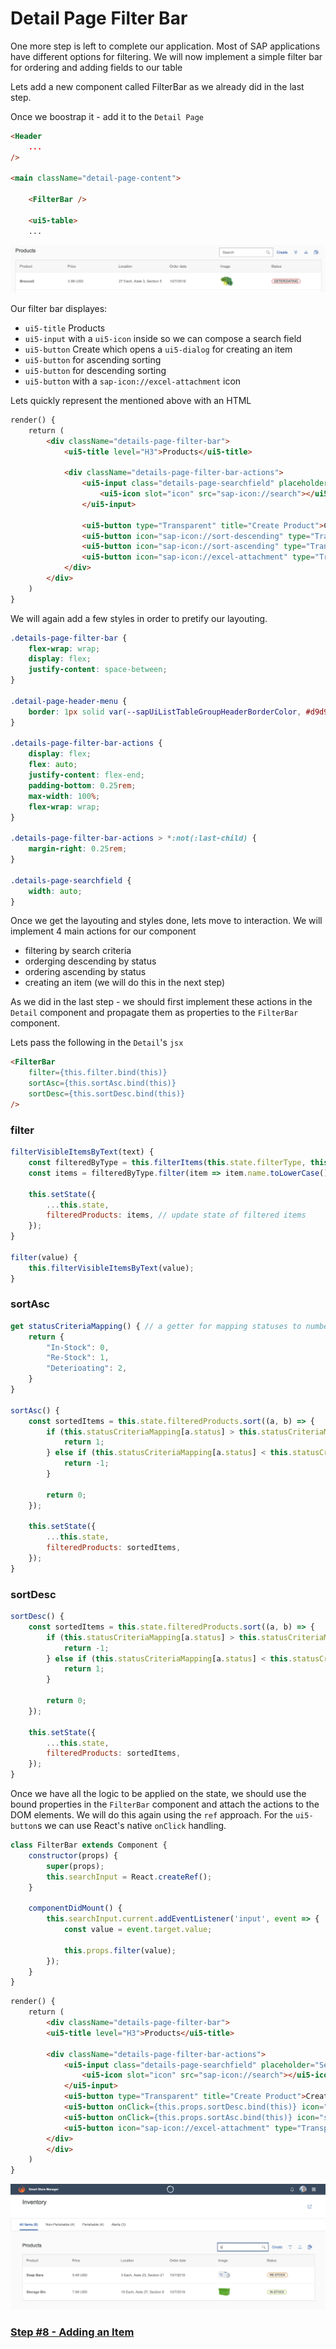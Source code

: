 # Detail Page Filter Bar

One more step is left to complete our application.
Most of SAP applications have different options for filtering.
We will now implement a simple filter bar for ordering and adding fields to our table

Lets add a new component called FilterBar as we already did in the last step.

Once we boostrap it - add it to the `Detail Page`

```html
<Header 
	...
/>

<main className="detail-page-content">

	<FilterBar />

	<ui5-table>
	...
```

![Details Filter Bar](./images/filterbar.png?raw=true "Details Filter Bar")

Our filter bar displayes:
 - `ui5-title` Products
 - `ui5-input` with a `ui5-icon` inside so we can compose a search field
 - `ui5-button` Create which opens a `ui5-dialog` for creating an item
 - `ui5-button` for ascending sorting
 - `ui5-button` for descending sorting
 - `ui5-button` with a `sap-icon://excel-attachment` icon


Lets quickly represent the mentioned above with an HTML

```html
render() {
	return (
		<div className="details-page-filter-bar">
			<ui5-title level="H3">Products</ui5-title>

			<div className="details-page-filter-bar-actions">
				<ui5-input class="details-page-searchfield" placeholder="Search">
					<ui5-icon slot="icon" src="sap-icon://search"></ui5-icon>
				</ui5-input>

				<ui5-button type="Transparent" title="Create Product">Create</ui5-button>
				<ui5-button icon="sap-icon://sort-descending" type="Transparent" title="Sort By Status"></ui5-button>
				<ui5-button icon="sap-icon://sort-ascending" type="Transparent" title="Sort By Status"></ui5-button>
				<ui5-button icon="sap-icon://excel-attachment" type="Transparent"></ui5-button>
			</div>
		</div>
	)
}
```

We will again add a few styles in order to pretify our layouting.

```css
.details-page-filter-bar {
	flex-wrap: wrap;
	display: flex;
	justify-content: space-between;
}

.detail-page-header-menu {
	border: 1px solid var(--sapUiListTableGroupHeaderBorderColor, #d9d9d9);
}

.details-page-filter-bar-actions {
	display: flex;
	flex: auto;
	justify-content: flex-end;
	padding-bottom: 0.25rem;
	max-width: 100%;
	flex-wrap: wrap;
}

.details-page-filter-bar-actions > *:not(:last-child) {
	margin-right: 0.25rem;
}

.details-page-searchfield {
	width: auto;
}
```

Once we get the layouting and styles done, lets move to interaction.
We will implement 4 main actions for our component
- filtering by search criteria
- orderging descending by status
- ordering ascending by status
- creating an item (we will do this in the next step)

As we did in the last step - we should first implement these actions in the `Detail` component and propagate them as properties to the `FilterBar` component.

Lets pass the following in the `Detail`'s `jsx`

```html
<FilterBar
	filter={this.filter.bind(this)}
	sortAsc={this.sortAsc.bind(this)}
	sortDesc={this.sortDesc.bind(this)}
/>
```

### filter

```js
filterVisibleItemsByText(text) {
	const filteredByType = this.filterItems(this.state.filterType, this.state.products); // filter items based on current filter type
	const items = filteredByType.filter(item => item.name.toLowerCase().startsWith(text)); // filter items based on starting text

	this.setState({
		...this.state,
		filteredProducts: items, // update state of filtered items
	});
}

filter(value) {
	this.filterVisibleItemsByText(value);
}
```


### sortAsc

```js
get statusCriteriaMapping() { // a getter for mapping statuses to numbers (suitable for sorting)
	return {
		"In-Stock": 0,
		"Re-Stock": 1,
		"Deterioating": 2,
	}
}

sortAsc() {
	const sortedItems = this.state.filteredProducts.sort((a, b) => {
		if (this.statusCriteriaMapping[a.status] > this.statusCriteriaMapping[b.status]) {
			return 1;
		} else if (this.statusCriteriaMapping[a.status] < this.statusCriteriaMapping[b.status]) {
			return -1;
		}

		return 0;
	});

	this.setState({
		...this.state,
		filteredProducts: sortedItems,
	});
}
```

### sortDesc

```js
sortDesc() {
	const sortedItems = this.state.filteredProducts.sort((a, b) => {
		if (this.statusCriteriaMapping[a.status] > this.statusCriteriaMapping[b.status]) {
			return -1;
		} else if (this.statusCriteriaMapping[a.status] < this.statusCriteriaMapping[b.status]) {
			return 1;
		}

		return 0;
	});

	this.setState({
		...this.state,
		filteredProducts: sortedItems,
	});
}
```

Once we have all the logic to be applied on the state, we should use the bound properties in the `FilterBar` component and attach the actions to the DOM elements.
We will do this again using the `ref` approach.
For the `ui5-button`s we can use React's native `onClick` handling.

```js
class FilterBar extends Component {
	constructor(props) {
		super(props);
		this.searchInput = React.createRef();
	}

	componentDidMount() {
		this.searchInput.current.addEventListener('input', event => {
			const value = event.target.value;

			this.props.filter(value);
		});
	}
}
```
```html
render() {
	return (
		<div className="details-page-filter-bar">
		<ui5-title level="H3">Products</ui5-title>

		<div className="details-page-filter-bar-actions">
			<ui5-input class="details-page-searchfield" placeholder="Search" ref={this.searchInput} value={this.inputValue}>
				<ui5-icon slot="icon" src="sap-icon://search"></ui5-icon>
			</ui5-input>
			<ui5-button type="Transparent" title="Create Product">Create</ui5-button>
			<ui5-button onClick={this.props.sortDesc.bind(this)} icon="sap-icon://sort-descending" type="Transparent" title="Sort By Status"></ui5-button>
			<ui5-button onClick={this.props.sortAsc.bind(this)} icon="sap-icon://sort-ascending" type="Transparent" title="Sort By Status"></ui5-button>
			<ui5-button icon="sap-icon://excel-attachment" type="Transparent"></ui5-button>
		</div>
		</div>
	)
}
```

![Filtered By Text](./images/filteredbytext.png?raw=true "Filtered By Text")

### [Step #8 - Adding an Item](./Step8_Detail_add_new_item.md)
